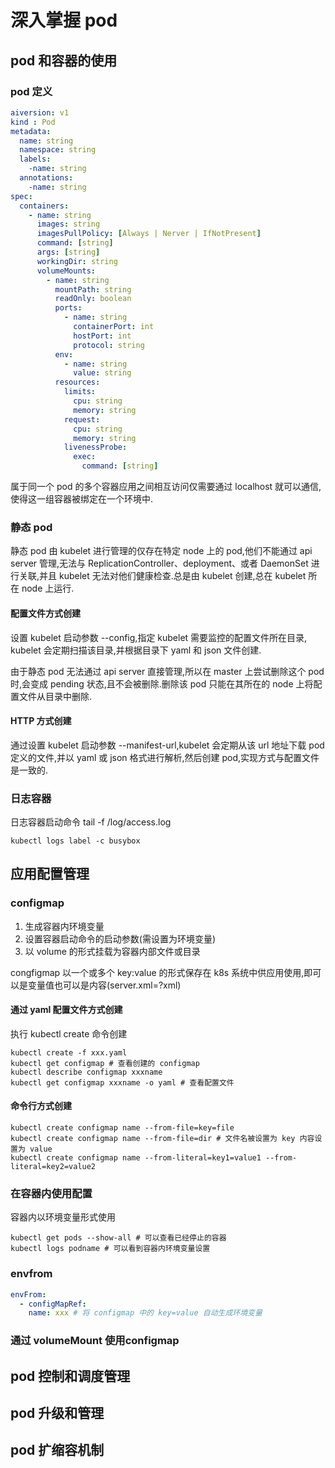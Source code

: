 # 深入掌握 pod

## pod 和容器的使用

### pod 定义

```yaml
aiversion: v1
kind : Pod
metadata:
  name: string
  namespace: string
  labels:
    -name: string
  annotations:
    -name: string
spec:
  containers:
    - name: string
      images: string
      imagesPullPolicy: [Always | Nerver | IfNotPresent]
      command: [string]
      args: [string]
      workingDir: string
      volumeMounts:
        - name: string
          mountPath: string
          readOnly: boolean
          ports:
            - name: string
              containerPort: int
              hostPort: int
              protocol: string
          env:
            - name: string
              value: string
          resources:
            limits:
              cpu: string
              memory: string
            request:
              cpu: string
              memory: string
            livenessProbe:
              exec:
                command: [string]

```

属于同一个 pod 的多个容器应用之间相互访问仅需要通过 localhost 就可以通信,使得这一组容器被绑定在一个环境中.

### 静态 pod

静态 pod 由 kubelet 进行管理的仅存在特定 node 上的 pod,他们不能通过 api server 管理,无法与 ReplicationController、deployment、或者 DaemonSet 进行关联,并且 kubelet 无法对他们健康检查.总是由 kubelet 创建,总在 kubelet 所在 node 上运行.

#### 配置文件方式创建

设置 kubelet 启动参数 --config,指定 kubelet 需要监控的配置文件所在目录, kubelet 会定期扫描该目录,并根据目录下 yaml 和 json 文件创建.

由于静态 pod 无法通过 api server 直接管理,所以在 master 上尝试删除这个 pod 时,会变成 pending 状态,且不会被删除.删除该 pod 只能在其所在的 node 上将配置文件从目录中删除.

#### HTTP 方式创建

通过设置 kubelet 启动参数 --manifest-url,kubelet 会定期从该 url 地址下载 pod 定义的文件,并以 yaml 或 json 格式进行解析,然后创建 pod,实现方式与配置文件是一致的.

### 日志容器

日志容器启动命令 tail -f /log/access.log

```shell
kubectl logs label -c busybox
```

## 应用配置管理

### configmap

1. 生成容器内环境变量
2. 设置容器启动命令的启动参数(需设置为环境变量)
3. 以 volume 的形式挂载为容器内部文件或目录

congfigmap 以一个或多个 key:value 的形式保存在 k8s 系统中供应用使用,即可以是变量值也可以是内容(server.xml=?xml)

#### 通过 yaml 配置文件方式创建

执行 kubectl create 命令创建

```shell
kubectl create -f xxx.yaml
kubectl get configmap # 查看创建的 configmap
kubectl describe configmap xxxname
kubectl get configmap xxxname -o yaml # 查看配置文件
```

#### 命令行方式创建

```shell
kubectl create configmap name --from-file=key=file
kubectl create configmap name --from-file=dir # 文件名被设置为 key 内容设置为 value
kubectl create configmap name --from-literal=key1=value1 --from-literal=key2=value2
```

### 在容器内使用配置

容器内以环境变量形式使用

```shell
kubectl get pods --show-all # 可以查看已经停止的容器
kubectl logs podname # 可以看到容器内环境变量设置
```

### envfrom

```yaml
envFrom:
  - configMapRef:
    name: xxx # 将 configmap 中的 key=value 自动生成环境变量
```

### 通过 volumeMount 使用configmap

## pod 控制和调度管理

## pod 升级和管理

## pod 扩缩容机制

